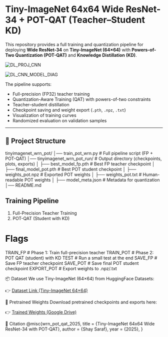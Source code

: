 # Tiny-ImageNet 64x64 Wide ResNet-34 + POT-QAT (Teacher–Student KD)
This repository provides a full training and quantization pipeline for deploying **Wide ResNet-34** on **Tiny-ImageNet (64×64)** with **Powers-of-Two Quantization (POT-QAT)** and **Knowledge Distillation (KD)**.

![DL_PROJ_CNN](https://github.com/user-attachments/assets/15296a73-4b73-476b-856c-b455aa1bd6a3)

![DL_CNN_MODEL_DIAG](https://github.com/user-attachments/assets/cee973ed-8288-46ed-9d4e-fc2279cffed6)




The pipeline supports:
- Full-precision (FP32) teacher training  
- Quantization-Aware Training (QAT) with powers-of-two constraints  
- Teacher–student distillation  
- Checkpoint saving and weight export (`.pth`, `.npz`, `.txt`)  
- Visualization of training curves  
- Randomized evaluation on validation samples  

---

## 📂 Project Structure
tinyimagenet_wrn_pot/
│── train_pot_wrn.py # Full pipeline script (FP + POT-QAT)
│── tinyimagenet_wrn_pot_run/ # Output directory (checkpoints, plots, exports)
│ ├── best_model_fp.pth # Best FP teacher checkpoint
│ ├── final_model_pot.pth # Best POT student checkpoint
│ ├── weights_pot.npz # Exported POT weights
│ ├── weights_pot.txt # Human-readable POT weights
│ ├── model_meta.json # Metadata for quantization
│── README.md


##  Training Pipeline

1. Full-Precision Teacher Training
2. POT-QAT (Student with KD)

# Flags

TRAIN_FP          # Phase 1: Train full-precision teacher
TRAIN_POT         # Phase 2: POT QAT (student) with KD
TEST              # Run a small test at the end
SAVE_FP           # Save FP teacher checkpoint
SAVE_POT          # Save final POT student checkpoint
EXPORT_POT        # Export weights to .npz/.txt

📦 Dataset
We use Tiny-ImageNet (64×64) from HuggingFace Datasets:

👉 [Dataset Link (Tiny-ImageNet 64×64)](https://huggingface.co/datasets/zh-plus/tiny-imagenet/viewer/default/train?p=6)

💾 Pretrained Weights
Download pretrained checkpoints and exports here:

👉 [Trained Weights (Google Drive)](https://drive.google.com/drive/folders/1K92MTlDavK6B_w2fdO9Z_wknQAyGd7J1?usp=sharing)



📜 Citation
@misc{wrn_pot_qat_2025,
  title  = {Tiny-ImageNet 64x64 Wide ResNet-34 with POT-QAT},
  author = {Shay Saraf},
  year   = {2025},
}
